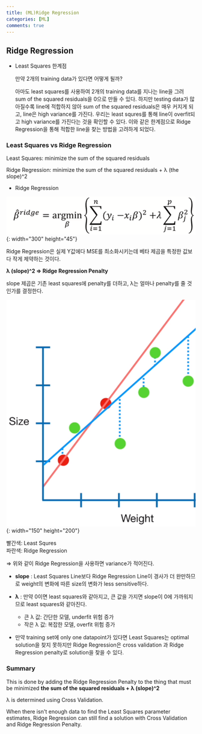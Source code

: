 ```yaml
---
title: (ML)Ridge Regression
categories: [ML]
comments: true
---
```



## Ridge Regression

- Least Squares 한계점

    만약 2개의 training data가 있다면 어떻게 될까?

    아마도 least squares를 사용하여 2개의 training data를 지나는 line을 그려 sum of the squared residuals을 0으로 만들 수 있다. 하지만 testing data가 많아질수록 line에 적합하지 않아 sum of the squared residuals은 매우 커지게 되고, line은 high variance를 가진다. 우리는 least squres를 통해 line이 overfit되고 high variance를 가진다는 것을 확인할 수 있다. 이와 같은 한계점으로 Ridge Regression을 통해 적합한 line을 찾는 방법을 고려하게 되었다.

### Least Squares  vs  Ridge Regression

   Least Squares: minimize the sum of the squared residuals

   Ridge Regression: minimize the sum of the squared residuals + λ (the slope)^2

- Ridge Regression

![Untitled.png](/assets/img/20-10-09/Regularization2/Untitled.png){: width="300" height="45"}

Ridge Regression은 실제 Y값에다 MSE를 최소화시키는데 베타 제곱을 특정한 값보다 작게 제약하는 것이다.

**λ (slope)^2  ⇒ Ridge Regression Penalty**

slope 제곱은 기존 least squares에 penalty를 더하고, λ는 얼마나 penalty를 줄 것인가를 결정한다.

![Untitled%201.png](/assets/img/20-10-09/Regularization2/Untitled%201.png){: width="150" height="200"}

빨간색: Least Squres  
파란색: Ridge Regression

⇒ 위와 같이 Ridge Regression을 사용하면 variance가 적어진다.


- **slope**
    : Least Squares Line보다 Ridge Regression Line이 경사가 더 완만하므로 weight의 변화에 따른 size의 변화가 less sensitive하다.

- **λ**
    : 만약 0이면 least squares와 같아지고, 큰 값을 가지면 slope이 0에 가까워지므로 least squares와 같아진다.

    - 큰 λ 값: 간단한 모델, underfit 위험 증가
    - 작은 λ 값: 복잡한 모델, overfit 위험 증가


* 만약 training set에 only one datapoint가 있다면 Least Squares는 optimal solution을 찾지 못하지만
Ridge Regression은 cross validation 과 Ridge Regression penalty로 solution을 찾을 수 있다.

### Summary

This is done by adding the Ridge Regression Penalty to the thing that must be minimized
**the sum of the squared residuals + λ (slope)^2**

λ is determined using Cross Validation.

When there isn't enough data to find the Least Squares parameter estimates, 
Ridge Regression can still find a solution with Cross Validation and Ridge Regression Penalty.
